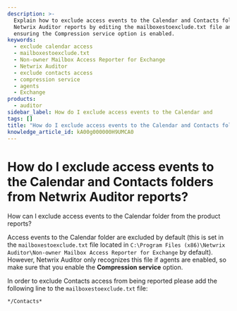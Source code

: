 ```yaml
---
description: >-
  Explain how to exclude access events to the Calendar and Contacts folders from
  Netwrix Auditor reports by editing the mailboxestoexclude.txt file and
  ensuring the Compression service option is enabled.
keywords:
  - exclude calendar access
  - mailboxestoexclude.txt
  - Non-owner Mailbox Access Reporter for Exchange
  - Netwrix Auditor
  - exclude contacts access
  - compression service
  - agents
  - Exchange
products:
  - auditor
sidebar_label: How do I exclude access events to the Calendar and
tags: []
title: "How do I exclude access events to the Calendar and Contacts folders from Netwrix Auditor reports?"
knowledge_article_id: kA00g000000H9UMCA0
---
```


# How do I exclude access events to the Calendar and Contacts folders from Netwrix Auditor reports?

How can I exclude access events to the Calendar folder from the product reports?

Access events to the Calendar folder are excluded by default (this is set in the `mailboxestoexclude.txt` file located in `C:\Program Files (x86)\Netwrix Auditor\Non-owner Mailbox Access Reporter for Exchange` by default). However, Netwrix Auditor only recognizes this file if agents are enabled, so make sure that you enable the **Compression service** option.

In order to exclude Contacts access from being reported please add the following line to the `mailboxestoexclude.txt` file:

```
*/Contacts*
```
